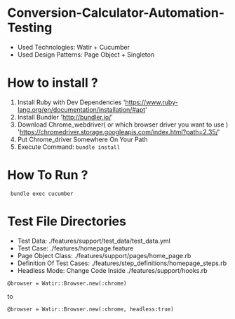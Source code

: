 # Conversion-Calculator-Automation-Testing
 * Used Technologies: Watir + Cucumber
 * Used Design Patterns: Page Object + Singleton

# How to install ? 
 1. Install Ruby with Dev Dependencies 'https://www.ruby-lang.org/en/documentation/installation/#apt'
 2. Install Bundler 'http://bundler.io/' 
 3. Download Chrome_webdriver( or which browser driver you want to use ) 'https://chromedriver.storage.googleapis.com/index.html?path=2.35/'
 4. Put Chrome_driver Somewhere On Your Path
 5. Execute Command: ``` bundle install ```

# How To Run ?
```
 bundle exec cucumber
```

# Test File Directories
  * Test Data: ./features/support/test_data/test_data.yml
  * Test Case: ./features/homepage.feature
  * Page Object Class: ./features/support/pages/home_page.rb
  * Definition Of Test Cases: ./features/step_definitions/homepage_steps.rb
  * Headless Mode: Change Code Inside ./features/support/hooks.rb
   
  ``` @browser = Watir::Browser.new(:chrome) ```   
  
  to
  
  ``` @browser = Watir::Browser.new(:chrome, headless:true) ``` 